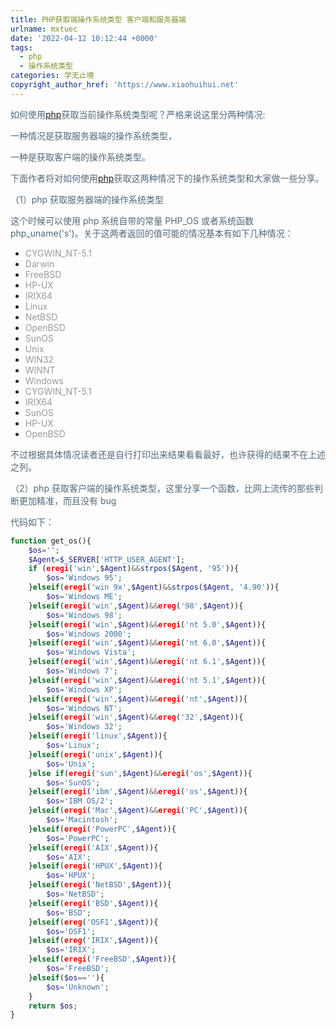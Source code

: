 ```yaml
---
title: PHP获取端操作系统类型 客户端和服务器端
urlname: mxtuec
date: '2022-04-12 10:12:44 +0000'
tags:
  - php
  - 操作系统类型
categories: 学无止境
copyright_author_href: 'https://www.xiaohuihui.net'
---
```


<font style="color:rgb(83, 104, 121);">如何使用</font>[php](https://xiaohuihui.net.cn/archives/tag/php/)<font style="color:rgb(83, 104, 121);">获取当前操作系统类型呢？严格来说这里分两种情况:</font>

<font style="color:rgb(83, 104, 121);">一种情况是获取服务器端的操作系统类型，</font>

<font style="color:rgb(83, 104, 121);">一种是获取客户端的操作系统类型。</font>

<font style="color:rgb(83, 104, 121);">下面作者将对如何使用</font>[php](https://xiaohuihui.net.cn/archives/tag/php/)<font style="color:rgb(83, 104, 121);">获取这两种情况下的操作系统类型和大家做一些分享。</font>

<font style="color:rgb(83, 104, 121);">（1）php 获取服务器端的操作系统类型</font>

<font style="color:rgb(83, 104, 121);">这个时候可以使用 php 系统自带的常量 PHP_OS 或者系统函数 php_uname('s')。关于这两者返回的值可能的情况基本有如下几种情况：</font>

- <font style="color:rgb(153, 153, 153);">CYGWIN_NT-5.1</font>
- <font style="color:rgb(153, 153, 153);">Darwin</font>
- <font style="color:rgb(153, 153, 153);">FreeBSD</font>
- <font style="color:rgb(153, 153, 153);">HP-UX</font>
- <font style="color:rgb(153, 153, 153);">IRIX64</font>
- <font style="color:rgb(153, 153, 153);">Linux</font>
- <font style="color:rgb(153, 153, 153);">NetBSD</font>
- <font style="color:rgb(153, 153, 153);">OpenBSD</font>
- <font style="color:rgb(153, 153, 153);">SunOS</font>
- <font style="color:rgb(153, 153, 153);">Unix</font>
- <font style="color:rgb(153, 153, 153);">WIN32</font>
- <font style="color:rgb(153, 153, 153);">WINNT</font>
- <font style="color:rgb(153, 153, 153);">Windows</font>
- <font style="color:rgb(153, 153, 153);">CYGWIN_NT-5.1</font>
- <font style="color:rgb(153, 153, 153);">IRIX64</font>
- <font style="color:rgb(153, 153, 153);">SunOS</font>
- <font style="color:rgb(153, 153, 153);">HP-UX</font>
- <font style="color:rgb(153, 153, 153);">OpenBSD</font>

<font style="color:rgb(83, 104, 121);">不过根据具体情况读者还是自行打印出来结果看看最好，也许获得的结果不在上述之列。</font>

<font style="color:rgb(83, 104, 121);">（2）php 获取客户端的操作系统类型，这里分享一个函数，比网上流传的那些判断更加精准，而且没有 bug</font>

<font style="color:rgb(83, 104, 121);">代码如下：</font>

<font style="color:rgb(83, 104, 121);"></font>

```php
function get_os(){
    $os='';
    $Agent=$_SERVER['HTTP_USER_AGENT'];
    if (eregi('win',$Agent)&&strpos($Agent, '95')){
        $os='Windows 95';
    }elseif(eregi('win 9x',$Agent)&&strpos($Agent, '4.90')){
        $os='Windows ME';
    }elseif(eregi('win',$Agent)&&ereg('98',$Agent)){
        $os='Windows 98';
    }elseif(eregi('win',$Agent)&&eregi('nt 5.0',$Agent)){
        $os='Windows 2000';
    }elseif(eregi('win',$Agent)&&eregi('nt 6.0',$Agent)){
        $os='Windows Vista';
    }elseif(eregi('win',$Agent)&&eregi('nt 6.1',$Agent)){
        $os='Windows 7';
    }elseif(eregi('win',$Agent)&&eregi('nt 5.1',$Agent)){
        $os='Windows XP';
    }elseif(eregi('win',$Agent)&&eregi('nt',$Agent)){
        $os='Windows NT';
    }elseif(eregi('win',$Agent)&&ereg('32',$Agent)){
        $os='Windows 32';
    }elseif(eregi('linux',$Agent)){
        $os='Linux';
    }elseif(eregi('unix',$Agent)){
        $os='Unix';
    }else if(eregi('sun',$Agent)&&eregi('os',$Agent)){
        $os='SunOS';
    }elseif(eregi('ibm',$Agent)&&eregi('os',$Agent)){
        $os='IBM OS/2';
    }elseif(eregi('Mac',$Agent)&&eregi('PC',$Agent)){
        $os='Macintosh';
    }elseif(eregi('PowerPC',$Agent)){
        $os='PowerPC';
    }elseif(eregi('AIX',$Agent)){
        $os='AIX';
    }elseif(eregi('HPUX',$Agent)){
        $os='HPUX';
    }elseif(eregi('NetBSD',$Agent)){
        $os='NetBSD';
    }elseif(eregi('BSD',$Agent)){
        $os='BSD';
    }elseif(ereg('OSF1',$Agent)){
        $os='OSF1';
    }elseif(ereg('IRIX',$Agent)){
        $os='IRIX';
    }elseif(eregi('FreeBSD',$Agent)){
        $os='FreeBSD';
    }elseif($os==''){
        $os='Unknown';
    }
    return $os;
}
```
